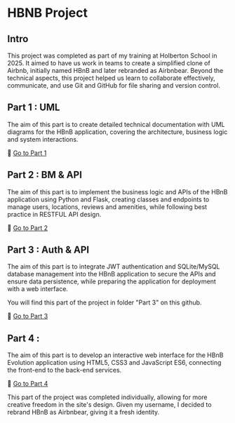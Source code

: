 # HBNB Project

## Intro
This project was completed as part of my training at Holberton School in 2025. 
It aimed to have us work in teams to create a simplified clone of Airbnb, initially named HBnB and later rebranded as Airbnbear.
Beyond the technical aspects, this project helped us learn to collaborate effectively, communicate, and use Git and GitHub for file sharing and version control.

## Part 1 : UML
The aim of this part is to create detailed technical documentation with UML diagrams for the HBnB application, covering the architecture, business logic and system interactions.

🔗 [Go to Part 1](./part1)


## Part 2 : BM & API
The aim of this part is to implement the business logic and APIs of the HBnB application using Python and Flask, creating classes and endpoints to manage users, locations, reviews and amenities, while following best practice in RESTFUL API design.

🔗 [Go to Part 2](./part2/hbnb)


## Part 3 : Auth & API
The aim of this part is to integrate JWT authentication and SQLite/MySQL database management into the HBnB application to secure the APIs and ensure data persistence, while preparing the application for deployment with a web interface.

You will find this part of the project in folder "Part 3" on this github.

🔗 [Go to Part 3](./part3/hbnb)


## Part 4 : 
The aim of this part is to develop an interactive web interface for the HBnB Evolution application using HTML5, CSS3 and JavaScript ES6, connecting the front-end to the back-end services.

🔗 [Go to Part 4](./part4)


This part of the project was completed individually, allowing for more creative freedom in the site's design. Given my username, I decided to rebrand HBnB as Airbnbear, giving it a fresh identity.

